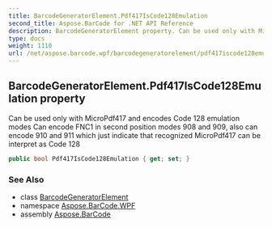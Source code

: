 ```yaml
---
title: BarcodeGeneratorElement.Pdf417IsCode128Emulation
second_title: Aspose.BarCode for .NET API Reference
description: BarcodeGeneratorElement property. Can be used only with MicroPdf417 and encodes Code 128 emulation modes Can encode FNC1 in second position modes 908 and 909 also can encode 910 and 911 which just indicate that recognized MicroPdf417 can be interpret as Code 128
type: docs
weight: 1110
url: /net/aspose.barcode.wpf/barcodegeneratorelement/pdf417iscode128emulation/
---
```

## BarcodeGeneratorElement.Pdf417IsCode128Emulation property

Can be used only with MicroPdf417 and encodes Code 128 emulation modes Can encode FNC1 in second position modes 908 and 909, also can encode 910 and 911 which just indicate that recognized MicroPdf417 can be interpret as Code 128

```csharp
public bool Pdf417IsCode128Emulation { get; set; }
```

### See Also

* class [BarcodeGeneratorElement](../)
* namespace [Aspose.BarCode.WPF](../../../aspose.barcode.wpf/)
* assembly [Aspose.BarCode](../../../)


